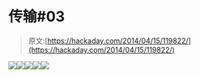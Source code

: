 # 传输#03

> 原文:[https://hackaday.com/2014/04/15/119822/](https://hackaday.com/2014/04/15/119822/)

[![](../Images/ebaa3e54bca979f2c97878f2bfe7f731.png)](http://hackaday.io/hacker/3935)[![](../Images/3a6a6a6c8d1ee766a1492be88876002b.png)](http://hackaday.com/2014/04/15/119822/)![](../Images/4fad3cb71846d62d22f325570e0c644b.png)![](../Images/01a5e77553edbf54121216486c9d0f1d.png)![](../Images/cf04774545dad44df37c62c5de262a65.png)